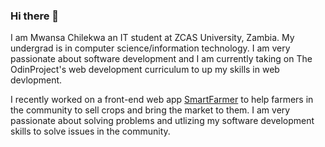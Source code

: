 ### Hi there 👋

I am Mwansa Chilekwa an IT student at ZCAS University, Zambia. My undergrad is in computer science/information technology.
I am very passionate about software development and I am currently taking on The OdinProject's web development curriculum to up 
my skills in web devlopment. 

I recently worked on a front-end web app [SmartFarmer](https://smartfarmer.netlify.app/) to help farmers in the community to sell 
crops and bring the market to them.
I am very passionate about solving problems and utlizing my software development skills to solve issues in the community.
